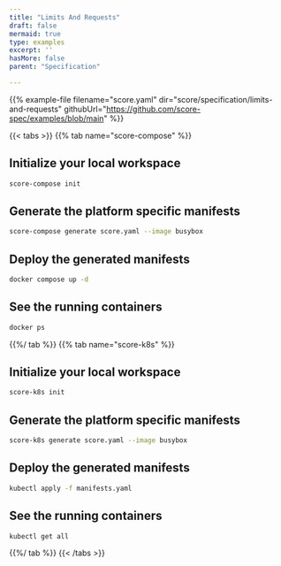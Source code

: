 ```yaml
---
title: "Limits And Requests"
draft: false
mermaid: true
type: examples
excerpt: ''
hasMore: false
parent: "Specification"

---
```




{{% example-file filename="score.yaml" dir="score/specification/limits-and-requests" githubUrl="https://github.com/score-spec/examples/blob/main" %}}

{{< tabs >}}
{{% tab name="score-compose" %}}
## Initialize your local workspace

```bash
score-compose init
```

## Generate the platform specific manifests

```bash
score-compose generate score.yaml --image busybox
```

## Deploy the generated manifests

```bash
docker compose up -d
```

## See the running containers

```bash
docker ps
```
{{%/ tab %}}
{{% tab name="score-k8s" %}}
## Initialize your local workspace

```bash
score-k8s init
```

## Generate the platform specific manifests

```bash
score-k8s generate score.yaml --image busybox
```

## Deploy the generated manifests

```bash
kubectl apply -f manifests.yaml
```

## See the running containers

```bash
kubectl get all
```
{{%/ tab %}}
{{< /tabs >}}
  
